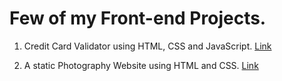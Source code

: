 # Few of my Front-end Projects.

1. Credit Card Validator using HTML, CSS and JavaScript. <a href="https://pratham-shah.me/CreditCardValidator">Link</a>

2. A static Photography Website using HTML and CSS. <a href="https://pratham-shah.me/PhotographyWebsite/">Link</a>
